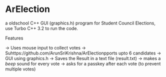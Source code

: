 # ArElection
a oldschool C++ GUI (graphics.h) program for Student Council Elections, 
use Turbo C++ 3.2 to run the code.

Features

-> Uses mouse input to collect votes
-> Suhttps://github.com/ArunSriKrishna/ArElectionpports upto 6 candidates
-> GUI using graphics.h
-> Saves the Result in a text file (result.txt)
-> makes a *beep* sound for every vote
-> asks for a passkey after each vote (to prevent multiple votes)
